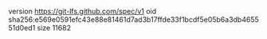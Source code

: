 version https://git-lfs.github.com/spec/v1
oid sha256:e569e0591efc43e88e81461d7ad3b17ffde33f1bcdf5e05b6a3db465551d0ed1
size 11682
